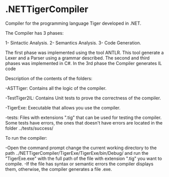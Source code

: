 # .NETTigerCompiler
Compiler for the programming language Tiger developed in .NET. 

The Compiler has 3 phases:

1- Sintactic Analysis.
2- Semantics Analysis.
3- Code Generation.

The first phase was implemented using the tool ANTLR. This tool generate a Lexer and a Parser using a grammar described.
The second and third phases was implemented in C#. In the 3rd phase the Compiler generates IL code

Description of the contents of the folders:

-ASTTiger: Contains all the logic of the compiler.

-TestTiger2IL: Contains Unit tests to prove the correctness of the compiler.

-TigerExe: Executable that allows you use the compiler. 

-tests: Files with extensions ".tig" that can be used for testing the compiler. Some tests have errors, the ones that 
doesn't have errors are located in the folder ../tests/success/

To run the compiler:

-Open the command prompt change the current working directory to the path ../NETTigerCompiler/TigerExe/TigerExe/bin/Debug/
 and run the "TigerExe.exe" with the full path of the file with extension ".tig" you want to compile.
-If the file has syntax or semantic errors the compiler displays them, otherwise, the compiler generates a file .exe.

